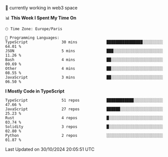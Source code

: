 🔭 currently working in web3 space

<!--START_SECTION:waka-->
📊 **This Week I Spent My Time On** 

```text
🕑︎ Time Zone: Europe/Paris

💬 Programming Languages: 
TypeScript               30 mins             ████████████████░░░░░░░░░   64.01 % 
JSON                     5 mins              ███░░░░░░░░░░░░░░░░░░░░░░   11.26 % 
Bash                     4 mins              ██░░░░░░░░░░░░░░░░░░░░░░░   09.69 % 
Other                    4 mins              ██░░░░░░░░░░░░░░░░░░░░░░░   08.55 % 
JavaScript               3 mins              ██░░░░░░░░░░░░░░░░░░░░░░░   06.50 % 
```

**I Mostly Code in TypeScript** 

```text
TypeScript               51 repos            ████████████░░░░░░░░░░░░░   47.66 % 
JavaScript               27 repos            ██████░░░░░░░░░░░░░░░░░░░   25.23 % 
Rust                     4 repos             █░░░░░░░░░░░░░░░░░░░░░░░░   03.74 % 
Solidity                 3 repos             █░░░░░░░░░░░░░░░░░░░░░░░░   02.80 % 
Python                   2 repos             ░░░░░░░░░░░░░░░░░░░░░░░░░   01.87 % 
```




 Last Updated on 30/10/2024 20:05:51 UTC
<!--END_SECTION:waka-->
